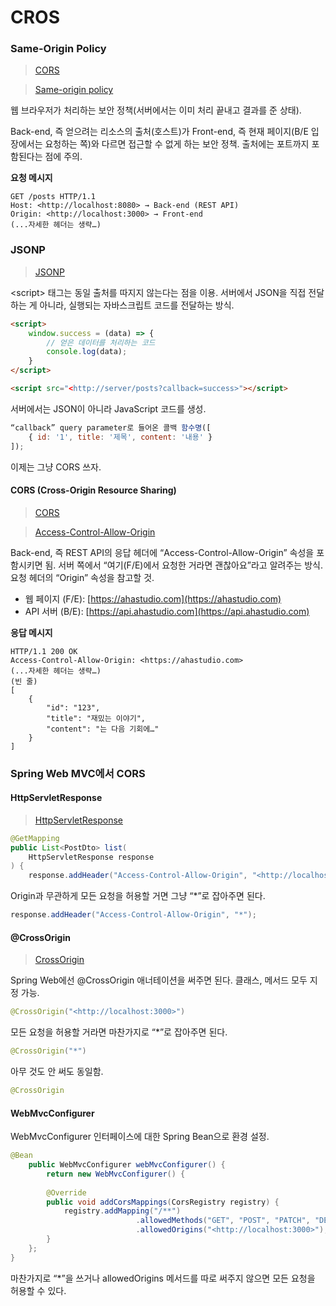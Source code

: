 # CROS

### Same-Origin Policy

> [CORS](https://github.com/ahastudio/til/blob/main/http/20201205-cors.md)

> [Same-origin policy](https://developer.mozilla.org/ko/docs/Web/Security/Same-origin\_policy)

웹 브라우저가 처리하는 보안 정책(서버에서는 이미 처리 끝내고 결과를 준 상태).

Back-end, 즉 얻으려는 리소스의 출처(호스트)가 Front-end, 즉 현재 페이지(B/E 입장에서는 요청하는 쪽)와 다르면 접근할 수 없게 하는 보안 정책. 출처에는 포트까지 포함된다는 점에 주의.

**요청 메시지**

```
GET /posts HTTP/1.1
Host: <http://localhost:8080> → Back-end (REST API)
Origin: <http://localhost:3000> → Front-end
(...자세한 헤더는 생략…)
```

### JSONP

> [JSONP](https://ko.wikipedia.org/wiki/JSONP)

\<script> 태그는 동일 출처를 따지지 않는다는 점을 이용. 서버에서 JSON을 직접 전달하는 게 아니라, 실행되는 자바스크립트 코드를 전달하는 방식.

```html
<script>
	window.success = (data) => {
		// 얻은 데이터를 처리하는 코드
		console.log(data);
	}
</script>

<script src="<http://server/posts?callback=success>"></script>
```

서버에서는 JSON이 아니라 JavaScript 코드를 생성.

```jsx
“callback” query parameter로 들어온 콜백 함수명([
	{ id: '1', title: '제목', content: '내용' }
]);
```

이제는 그냥 CORS 쓰자.

#### CORS (Cross-Origin Resource Sharing)

> [CORS](https://developer.mozilla.org/ko/docs/Web/HTTP/CORS)

> [Access-Control-Allow-Origin](https://developer.mozilla.org/ko/docs/Web/HTTP/Headers/Access-Control-Allow-Origin)

Back-end, 즉 REST API의 응답 헤더에 “Access-Control-Allow-Origin” 속성을 포함시키면 됨. 서버 쪽에서 “여기(F/E)에서 요청한 거라면 괜찮아요”라고 알려주는 방식. 요청 헤더의 “Origin” 속성을 참고할 것.

* 웹 페이지 (F/E): [https://ahastudio.com](https://ahastudio.com)
* API 서버 (B/E): [https://api.ahastudio.com](https://api.ahastudio.com)

**응답 메시지**

```
HTTP/1.1 200 OK
Access-Control-Allow-Origin: <https://ahastudio.com>
(...자세한 헤더는 생략…)
(빈 줄)
[
	{
		"id": "123",
		"title": "재밌는 이야기",
		"content": "는 다음 기회에…"
	}
]
```

### Spring Web MVC에서 CORS

#### HttpServletResponse

> [HttpServletResponse](https://javaee.github.io/javaee-spec/javadocs/javax/servlet/http/HttpServletResponse.html)

```java
@GetMapping
public List<PostDto> list(
	HttpServletResponse response
) {
	response.addHeader("Access-Control-Allow-Origin", "<http://localhost:3000>");
```

Origin과 무관하게 모든 요청을 허용할 거면 그냥 “\*”로 잡아주면 된다.

```java
response.addHeader("Access-Control-Allow-Origin", "*");
```

#### @CrossOrigin

> [CrossOrigin](https://docs.spring.io/spring-framework/docs/current/javadoc-api/org/springframework/web/bind/annotation/CrossOrigin.html)

Spring Web에선 @CrossOrigin 애너테이션을 써주면 된다. 클래스, 메서드 모두 지정 가능.

```java
@CrossOrigin("<http://localhost:3000>")
```

모든 요청을 허용할 거라면 마찬가지로 “\*”로 잡아주면 된다.

```java
@CrossOrigin("*")
```

아무 것도 안 써도 동일함.

```java
@CrossOrigin
```

#### WebMvcConfigurer

WebMvcConfigurer 인터페이스에 대한 Spring Bean으로 환경 설정.

```java
@Bean
	public WebMvcConfigurer webMvcConfigurer() {
		return new WebMvcConfigurer() {
		
		@Override
		public void addCorsMappings(CorsRegistry registry) {
			registry.addMapping("/**")
							.allowedMethods("GET", "POST", "PATCH", "DELETE", "OPTIONS")
							.allowedOrigins("<http://localhost:3000>");
		}
	};
}
```

마찬가지로 “\*”을 쓰거나 allowedOrigins 메서드를 따로 써주지 않으면 모든 요청을 허용할 수 있다.
